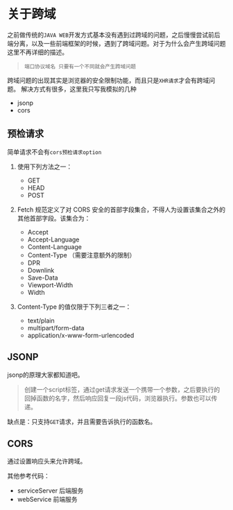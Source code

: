 # 关于跨域
之前做传统的`JAVA WEB`开发方式基本没有遇到过跨域的问题，之后慢慢尝试前后端分离，以及一些前端框架的时候，遇到了跨域问题。对于为什么会产生跨域问题这里不再详细的描述。
>`端口协议域名 只要有一个不同就会产生跨域问题`

跨域问题的出现其实是浏览器的安全限制功能，而且只是`XHR请求`才会有跨域问题。
解决方式有很多，这里我只写我模拟的几种
* jsonp
* cors
## 预检请求
简单请求不会有`cors预检请求option`
1. 使用下列方法之一：

    * GET
    * HEAD
    * POST

2. Fetch 规范定义了对 CORS 安全的首部字段集合，不得人为设置该集合之外的其他首部字段。该集合为：
    * Accept
    * Accept-Language
    * Content-Language
    * Content-Type （需要注意额外的限制）
    * DPR
    * Downlink
    * Save-Data
    * Viewport-Width
    * Width
3. Content-Type 的值仅限于下列三者之一：
    * text/plain
    * multipart/form-data
    * application/x-www-form-urlencoded

## JSONP
jsonp的原理大家都知道吧。
> 创建一个script标签，通过get请求发送一个携带一个参数，之后要执行的回掉函数的名字，然后响应回复一段js代码，浏览器执行。参数也可以传递。

缺点是：只支持`GET`请求，并且需要告诉执行的函数名。


## CORS
通过设置响应头来允许跨域。

其他参考代码：
* serviceServer 后端服务
* webService 前端服务
